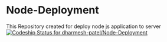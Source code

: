 Node-Deployment
===============

This Repository created for deploy node js application to server
[ ![Codeship Status for dharmesh-patel/Node-Deployment](https://www.codeship.io/projects/231b4e40-3bfa-0132-0289-76590ff3164d/status)](https://www.codeship.io/projects/42813)
